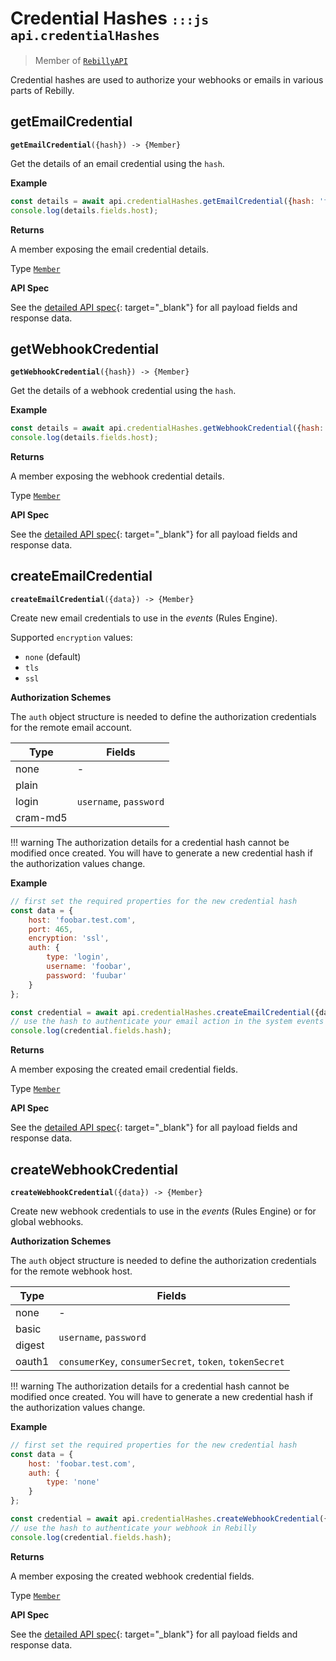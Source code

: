 # Credential Hashes <small>`:::js api.credentialHashes`</small>

> Member of [`RebillyAPI`][goto-rebillyapi]

Credential hashes are used to authorize your webhooks or emails in various parts of Rebilly.


## getEmailCredential
<div class="method"><code><strong>getEmailCredential</strong>({<span class="prop">hash</span>}) -> <span class="return">{Member}</span></code></div>

Get the details of an email credential using the `hash`.


**Example**

```js
const details = await api.credentialHashes.getEmailCredential({hash: 'foobar-001'});
console.log(details.fields.host);
```


**Returns**

A member exposing the email credential details.

Type [`Member`][goto-member]


**API Spec**

See the [detailed API spec][1]{: target="_blank"} for all payload fields and response data.

## getWebhookCredential
<div class="method"><code><strong>getWebhookCredential</strong>({<span class="prop">hash</span>}) -> <span class="return">{Member}</span></code></div>

Get the details of a webhook credential using the `hash`.


**Example**

```js
const details = await api.credentialHashes.getWebhookCredential({hash: 'foobar-001'});
console.log(details.fields.host);
```


**Returns**

A member exposing the webhook credential details.

Type [`Member`][goto-member]


**API Spec**

See the [detailed API spec][2]{: target="_blank"} for all payload fields and response data.

## createEmailCredential
<div class="method"><code><strong>createEmailCredential</strong>({<span class="prop">data</span>}) -> <span class="return">{Member}</span></code></div>

Create new email credentials to use in the *events* (Rules Engine). 

Supported `encryption` values: 

- `none` (default)
- `tls`
- `ssl`

**Authorization Schemes**

The `auth` object structure is needed to define the authorization credentials for the remote email account.

<table>
    <thead>
        <tr>
            <th>Type</th>
            <th>Fields</th>
        </tr>
    </thead>
    <tbody>
        <tr>
            <td>none</td>
            <td>-</td>
        </tr>
        <tr>
            <td>plain</td>
            <td rowspan="3">
                <code>username</code>, <code>password</code>
            </td>
        </tr>
        <tr>
            <td>login</td>
        </tr>
        <tr>
            <td>cram-md5</td>
        </tr>
    </tbody>
</table>

!!! warning
    The authorization details for a credential hash cannot be modified once created. You will have to generate a new credential hash if the authorization values change.

**Example**

```js
// first set the required properties for the new credential hash
const data = {
    host: 'foobar.test.com',
    port: 465,
    encryption: 'ssl',
    auth: {
        type: 'login',
        username: 'foobar',
        password: 'fuubar'
    }
};

const credential = await api.credentialHashes.createEmailCredential({data});
// use the hash to authenticate your email action in the system events
console.log(credential.fields.hash);
```


**Returns**

A member exposing the created email credential fields.

Type [`Member`][goto-member]


**API Spec**

See the [detailed API spec][3]{: target="_blank"} for all payload fields and response data.


## createWebhookCredential
<div class="method"><code><strong>createWebhookCredential</strong>({<span class="prop">data</span>}) -> <span class="return">{Member}</span></code></div>

Create new webhook credentials to use in the *events* (Rules Engine) or for global webhooks.  

**Authorization Schemes**

The `auth` object structure is needed to define the authorization credentials for the remote webhook host.

<table>
    <thead>
        <tr>
            <th>Type</th>
            <th>Fields</th>
        </tr>
    </thead>
    <tbody>
        <tr>
            <td>none</td>
            <td>-</td>
        </tr>
        <tr>
            <td>basic</td>
            <td rowspan="2">
                <code>username</code>, <code>password</code>
            </td>
        </tr>
        <tr>
            <td>digest</td>
        </tr>
        <tr>
            <td>oauth1</td>
            <td>
                <code>consumerKey</code>, <code>consumerSecret</code>, <code>token</code>, <code>tokenSecret</code>
            </td>
        </tr>
    </tbody>
</table>

!!! warning
    The authorization details for a credential hash cannot be modified once created. You will have to generate a new credential hash if the authorization values change.

**Example**

```js
// first set the required properties for the new credential hash
const data = {
    host: 'foobar.test.com',
    auth: {
        type: 'none'
    }
};

const credential = await api.credentialHashes.createWebhookCredential({data});
// use the hash to authenticate your webhook in Rebilly
console.log(credential.fields.hash);
```


**Returns**

A member exposing the created webhook credential fields.

Type [`Member`][goto-member]


**API Spec**

See the [detailed API spec][4]{: target="_blank"} for all payload fields and response data.

[goto-rebillyapi]: ../rebilly-api
[goto-collection]: ../types/collection
[goto-member]: ../types/member
[1]: https://rebilly.github.io/RebillyAPI/#tag/Credential-Hashes%2Fpaths%2F~1credential-hashes~1emails~1%7Bhash%7D%2Fget
[2]: https://rebilly.github.io/RebillyAPI/#tag/Credential-Hashes%2Fpaths%2F~1credential-hashes~1webhooks~1%7Bhash%7D%2Fget
[3]: https://rebilly.github.io/RebillyAPI/#tag/Credential-Hashes%2Fpaths%2F~1credential-hashes~1emails%2Fpost
[4]: https://rebilly.github.io/RebillyAPI/#tag/Credential-Hashes%2Fpaths%2F~1credential-hashes~1webhooks%2Fpost
